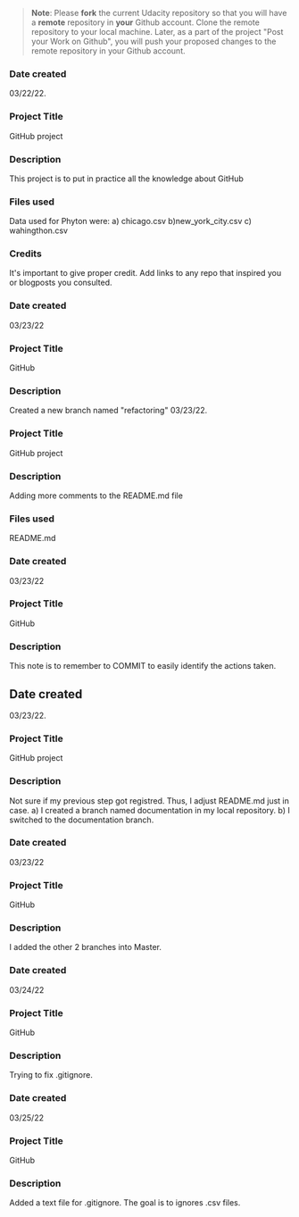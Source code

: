 >**Note**: Please **fork** the current Udacity repository so that you will have a **remote** repository in **your** Github account. Clone the remote repository to your local machine. Later, as a part of the project "Post your Work on Github", you will push your proposed changes to the remote repository in your Github account.

### Date created
03/22/22.

### Project Title
GitHub project

### Description
This project is to put in practice all the knowledge about GitHub

### Files used
Data used for Phyton were: a) chicago.csv  b)new_york_city.csv  c) wahingthon.csv

### Credits
It's important to give proper credit. Add links to any repo that inspired you or blogposts you consulted.

### Date created
03/23/22

### Project Title
GitHub
### Description
Created a new branch named "refactoring"
03/23/22.

### Project Title
GitHub project

### Description
Adding more comments to the README.md file

### Files used
README.md

### Date created
03/23/22

### Project Title
GitHub

### Description
This note is to remember to COMMIT to easily identify the actions taken.
## Date created

03/23/22.

### Project Title
GitHub project

### Description
Not sure if my previous step got registred. Thus, I adjust README.md just in case.
a) I created a branch named documentation in my local repository.
b) I switched to the documentation branch.


### Date created
03/23/22

### Project Title
GitHub

### Description
I added the other 2 branches into Master.

### Date created
03/24/22

### Project Title
GitHub

### Description
Trying to fix .gitignore.

### Date created
03/25/22

### Project Title
GitHub

### Description
Added a text file for .gitignore. The goal is to ignores .csv files.

